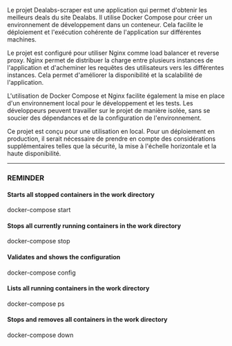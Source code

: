 Le projet Dealabs-scraper est une application qui permet d'obtenir les meilleurs deals du site Dealabs. Il utilise Docker Compose pour créer un environnement de développement dans un conteneur. Cela facilite le déploiement et l'exécution cohérente de l'application sur différentes machines.

Le projet est configuré pour utiliser Nginx comme load balancer et reverse proxy. Nginx permet de distribuer la charge entre plusieurs instances de l'application et d'acheminer les requêtes des utilisateurs vers les différentes instances. Cela permet d'améliorer la disponibilité et la scalabilité de l'application.

L'utilisation de Docker Compose et Nginx facilite également la mise en place d'un environnement local pour le développement et les tests. Les développeurs peuvent travailler sur le projet de manière isolée, sans se soucier des dépendances et de la configuration de l'environnement.

Ce projet est conçu pour une utilisation en local. Pour un déploiement en production, il serait nécessaire de prendre en compte des considérations supplémentaires telles que la sécurité, la mise à l'échelle horizontale et la haute disponibilité.

-----
### REMINDER

#### Starts all stopped containers in the work directory
docker-compose start
#### Stops all currently running containers in the work directory
docker-compose stop
#### Validates and shows the configuration
docker-compose config
#### Lists all running containers in the work directory
docker-compose ps
#### Stops and removes all containers in the work directory
docker-compose down
